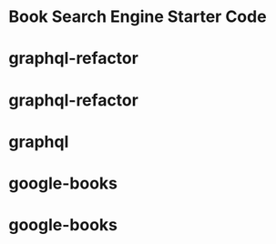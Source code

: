 # Book Search Engine Starter Code
# graphql-refactor
# graphql-refactor
# graphql
# google-books
# google-books
